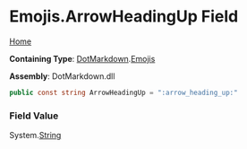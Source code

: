 # Emojis\.ArrowHeadingUp Field

[Home](../../../README.md)

**Containing Type**: [DotMarkdown](../../README.md)\.[Emojis](../README.md)

**Assembly**: DotMarkdown\.dll

```csharp
public const string ArrowHeadingUp = ":arrow_heading_up:"
```

### Field Value

System\.[String](https://docs.microsoft.com/en-us/dotnet/api/system.string)